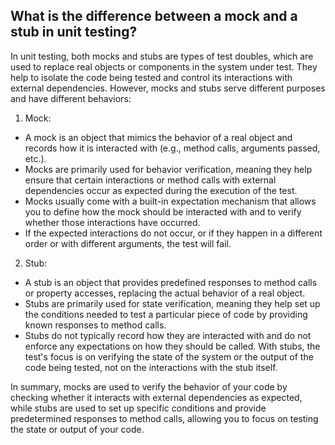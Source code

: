 ## What is the difference between a mock and a stub in unit testing?

In unit testing, both mocks and stubs are types of test doubles, which are used to replace real objects or components in the system under test. They help to isolate the code being tested and control its interactions with external dependencies. However, mocks and stubs serve different purposes and have different behaviors:

1. Mock:
- A mock is an object that mimics the behavior of a real object and records how it is interacted with (e.g., method calls, arguments passed, etc.).
- Mocks are primarily used for behavior verification, meaning they help ensure that certain interactions or method calls with external dependencies occur as expected during the execution of the test.
- Mocks usually come with a built-in expectation mechanism that allows you to define how the mock should be interacted with and to verify whether those interactions have occurred.
- If the expected interactions do not occur, or if they happen in a different order or with different arguments, the test will fail.
2. Stub:
- A stub is an object that provides predefined responses to method calls or property accesses, replacing the actual behavior of a real object.
- Stubs are primarily used for state verification, meaning they help set up the conditions needed to test a particular piece of code by providing known responses to method calls.
- Stubs do not typically record how they are interacted with and do not enforce any expectations on how they should be called.
With stubs, the test's focus is on verifying the state of the system or the output of the code being tested, not on the interactions with the stub itself.

In summary, mocks are used to verify the behavior of your code by checking whether it interacts with external dependencies as expected, while stubs are used to set up specific conditions and provide predetermined responses to method calls, allowing you to focus on testing the state or output of your code.